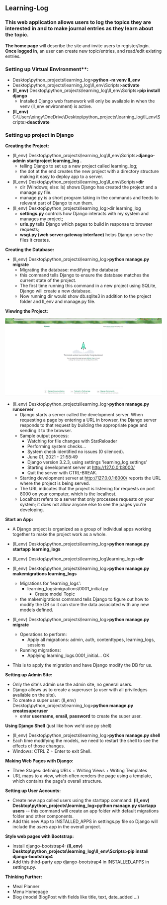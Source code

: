 ## Learning-Log

### This web application allows users to log the topics they are interested in and to make journal entries as they learn about the topic. 

**The home page** will describe the site and invite users to register/login.
**Once logged in**, an user can create new topic/entries, and read/edit existing entries.

### Setting up Virtual Environment**:
- Desktop\python_projects\learning_log>**python -m venv ll_env**
- Desktop\python_projects\learning_log\ll_env\Scripts>**activate**
- **(ll_env)** Desktop\python_projects\learning_log\ll_env\Scripts>**pip install django**
  -  Installed Django web framework will only be available in when the venv (ll_env environment) is active.
- **(ll_env)** C:\Users\xingy\OneDrive\Desktop\python_projects\learning_log\ll_env\Scripts>**deactivate**

### Setting up project in Django
**Creating the Project:**
- (ll_env) Desktop\python_projects\learning_log\ll_env\Scripts>**django-admin startproject learning_log .**
  - telling Django to set up a new project called learning_log;
  - the dot at the end creates the new project with a directory structure making it easy to deploy app to a server.
- (ll_env) Desktop\python_projects\learning_log\ll_env\Scripts>**dir**
  - dir (Windows; else: ls) shows Django has created the project and a manage.py file.
  - manage.py is a short program taking in the commands and feeds to relevant part of Django to run them.
- (ll_env) Desktop\python_projects\learning_log>dir learning_log
  - **settings.py** controls how Django interacts with my system and manages my project;
  - **urls.py** tells Django which pages to build in response to browser requests;
  - **wsgi.py (web server gateway interface)** helps Django serve the files it creates.

**Creating the Database:**
- (ll_env) Desktop\python_projects\learning_log>**python manage.py migrate**
  - Migrating the database: modifying the database
  - this command tells Django to ensure the database matches the current state of the project.
  - The first time running this command in a new project using SQLite, Django will create a new database.
  - Now running dir would show db.sqlite3 in addition to the project folder and ll_env and manage.py file.

**Viewing the Project:**

![Django development server default page on localhost](https://github.com/Xingyixzhang/Learning-Log/blob/main/learning_log/images/default_page_testing.png)
- (ll_env) Desktop\python_projects\learning_log>**python manage.py runserver**
  - Django starts a server called the development server. When requesting a page by entering a URL in browser, the Django server responds to that request by building the appropriate page and sending it to the browser.
  - Sample output process:
    - Watching for file changes with StatReloader
    - Performing system checks...
    - System check identified no issues (0 silenced).
    - June 01, 2021 - 21:58:49
    - Django version 3.2.3, using settings 'learning_log.settings'
    - Starting development server at http://127.0.0.1:8000/
    - Quit the server with CTRL-BREAK.
  - Starting development server at http://127.0.0.1:8000/ reports the URL where the project is being served.
  - The URL indicates that the project is listening for requests on port 8000 on your computer, which is the localhost.
  - Localhost refers to a server that only processes requests on your system; it does not allow anyone else to see the pages you're developing.

**Start an App:**
- A Django project is organized as a group of individual apps working together to make the project work as a whole.
- (ll_env) Desktop\python_projects\learning_log>**python manage.py startapp learning_logs**
- (ll_env) Desktop\python_projects\learning_log\learning_logs>**dir**

- (ll_env) Desktop\python_projects\learning_log>**python manage.py makemigrations learning_logs**
  - Migrations for 'learning_logs':
    - learning_logs\migrations\0001_initial.py
      - Create model Topic
  - the makemigrations command tells Django to figure out how to modify the DB so it can store the data associated with any new models defined.

- (ll_env) Desktop\python_projects\learning_log>**python manage.py migrate**
  - Operations to perform:
    - Apply all migrations: admin, auth, contenttypes, learning_logs, sessions
  - Running migrations:
    - Applying learning_logs.0001_initial... OK
- This is to apply the migration and have Django modify the DB for us.

**Setting up Admin Site:**
- Only the site's admin use the admin site, no general users.
- Django allows us to create a superuser (a user with all priviledges available on the site).
- To create a super user: (ll_env) Desktop\python_projects\learning_log>**python manage.py createsuperuser**
  - enter **username, email, password** to create the super user.

**Using Django Shell** (just like how we'd use py shell) 
- (ll_env) Desktop\python_projects\learning_log>**python manage.py shell**
- Each time modifying the models, we need to restart the shell to see the effects of those changes.
- Windows: CTRL Z + Enter to exit Shell.

**Making Web Pages with Django:**
- Three Stages: defining URLs + Writing Views + Writing Templates
- URL maps to a view, which often renders the page using a template, which contains the page's overall structure.

**Setting up User Accounts:**
- Create new app called users using the startapp command: **(ll_env) Desktop\python_projects\learning_log>python manage.py startapp users** -- this command will create an app folder with default migrations folder and other components.
- Add this new App to INSTALLED_APPS in settings.py file so Django will include the *users* app in the overall project.

**Style web pages with Bootstrap:**
- Install django-bootstrap4: **(ll_env) Desktop\python_projects\learning_log\ll_env\Scripts>pip install django-bootstrap4**
- Add this third-party app django-bootstrap4 in INSTALLED_APPS in settings.py.

**Thinking Further:**
- Meal Planner
- Menu Homepage
- Blog (model BlogPost with fields like title, text, date_added ...)
